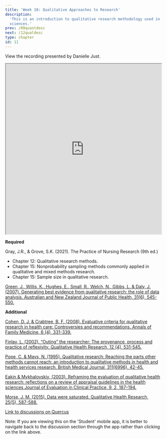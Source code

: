 ```yaml
---
title: 'Week 10: Qualitative Approaches to Research'
description:
  'This is an introduction to qualitative research methodology used in health
  sciences.'
prev: /09quantdesc
next: /12qualdesc
type: chapter
id: 11
---
```


<exercise id="1" title="Lecture recording">

View the recording presented by Danielle Just.

<iframe src="https://voicethread.com/share/13256688/" width="100%" height="550px" allowfullscreen></iframe>

</exercise>

<exercise id="2" title="Readings">

**Required**

Gray, J.R., & Grove, S.K. (2021). The Practice of Nursing
Research (9th ed.)

- Chapter 12: Qualitative research methods.
- Chapter 15: Nonprobability sampling methods commonly applied in qualitative
  and mixed methods research.
- Chapter 15: Sample size in qualitative research.

<a href="https://onlinelibrary-wiley-com.myaccess.library.utoronto.ca/doi/epdf/10.1111/j.1753-6405.2007.00141.x">Green,
J., Willis, K., Hughes, E., Small, R., Welch, N., Gibbs, L. & Daly, J. (2007).
Generating best evidence from qualitative research: the role of data analysis.
Australian and New Zealand Journal of Public Health, 31(6), 545-550.</a>

**Additional**

<a href="https://www.ncbi.nlm.nih.gov/pmc/articles/PMC2478498/pdf/0060331.pdf">Cohen,
D. J. & Crabtree, B. F. (2008). Evaluative criteria for qualitative research in
health care: Controversies and recommendations. Annals of Family Medicine, 6
(4), 331-339.</a>

<a href="https://journals-sagepub-com.myaccess.library.utoronto.ca/doi/abs/10.1177/104973202129120052">Finlay,
L. (2002). “Outing” the researcher: The provenance, process and practice of
reflexivity. Qualitative Health Research, 12 (4), 531-545.</a>

<a href="https://www.ncbi.nlm.nih.gov/pmc/articles/PMC2550091/pdf/bmj00599-0046.pdf">Pope,
C. & Mays, N. (1995). Qualitative research: Reaching the parts other methods
cannot reach: an introduction to qualitative methods in health and health
services research. British Medical Journal, 311(6996), 42-45.</a>

<a href="https://onlinelibrary-wiley-com.myaccess.library.utoronto.ca/doi/full/10.1046/j.1365-2753.2003.00392.x">Eakin
& Mykhalovskiy, (2003). Reframing the evaluation of qualitative health research:
reflections on a review of appraisal guidelines in the health sciences Journal
of Evaluation in Clinical Practice, 9, 2, 187–194.</a>

<a href="https://journals-sagepub-com.myaccess.library.utoronto.ca/doi/10.1177/1049732315576699">Morse,
J. M. (2015). Data were saturated. Qualitative Health Research, 25(5),
587-588.</a>

</exercise>

<exercise id="3" title="Discussion">

<a target="_parent" href="https://q.utoronto.ca/courses/227089/discussion_topics/">Link
to discussions on Quercus</a>

<qu>Note: If you are viewing this on the 'Student' mobile app, it is better to
navigate back to the discussion section through the app rather than clicking on
the link above.</qu>

</exercise>
